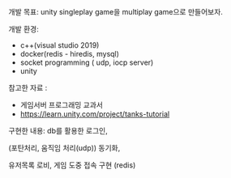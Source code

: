 개발 목표:
unity singleplay game을 multiplay game으로 만들어보자.

개발 환경: 
- c++(visual studio 2019)
- docker(redis - hiredis, mysql)
- socket programming ( udp, iocp server)
- unity

참고한 자료 :
- 게임서버 프로그래밍 교과서
- https://learn.unity.com/project/tanks-tutorial

구현한 내용:
db를 활용한 로그인,

(포탄처리, 움직임 처리(udp)) 동기화,

유저목록 로비, 게임 도중 접속 구현 (redis)




